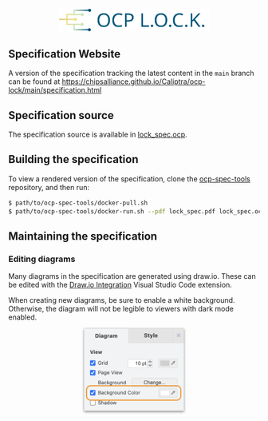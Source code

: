 <p align="center">
  <img src="./images/LOCK_logo_color.svg" alt="OCP L.O.C.K. logo" style="width: 300px" />
</p>

## Specification Website

A version of the specification tracking the latest content in the `main` branch can be found at https://chipsalliance.github.io/Caliptra/ocp-lock/main/specification.html

## Specification source

The specification source is available in [lock_spec.ocp](./lock_spec.ocp).

## Building the specification

To view a rendered version of the specification, clone the [ocp-spec-tools](https://github.com/opencomputeproject/ocp-spec-tools) repository, and then run:

```sh
$ path/to/ocp-spec-tools/docker-pull.sh
$ path/to/ocp-spec-tools/docker-run.sh --pdf lock_spec.pdf lock_spec.ocp
```

## Maintaining the specification

### Editing diagrams

Many diagrams in the specification are generated using draw.io. These can be edited with the [Draw.io Integration](https://marketplace.visualstudio.com/items?itemName=hediet.vscode-drawio) Visual Studio Code extension.

When creating new diagrams, be sure to enable a white background. Otherwise, the diagram will not be legible to viewers with dark mode enabled.

<p align="center">
  <img src="./images/drawio_background.png" alt="draw.io background color" width="200px" style="box-shadow: 0px 2px 5px gray;" />
</p>
